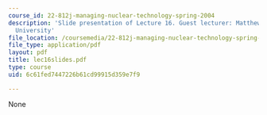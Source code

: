 ```yaml
---
course_id: 22-812j-managing-nuclear-technology-spring-2004
description: 'Slide presentation of Lecture 16. Guest lecturer: Matthew Bunn, Harvard
  University'
file_location: /coursemedia/22-812j-managing-nuclear-technology-spring-2004/6c61fed7447226b61cd99915d359e7f9_lec16slides.pdf
file_type: application/pdf
layout: pdf
title: lec16slides.pdf
type: course
uid: 6c61fed7447226b61cd99915d359e7f9

---
```

None